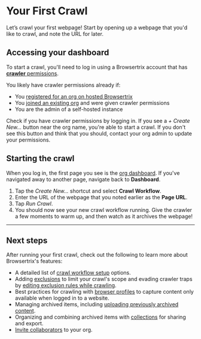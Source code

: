 # Your First Crawl

Let’s crawl your first webpage! Start by opening up a webpage that you'd like to crawl, and note the URL for later.

## Accessing your dashboard

To start a crawl, you'll need to log in using a Browsertrix account that has [**crawler** permissions](./org-members.md#permission-levels).

You likely have crawler permissions already if:

- You [registered for an org on hosted Browsertrix](./signup.md)
- You [joined an existing org](./join.md) and were given crawler permissions
- You are the admin of a self-hosted instance

Check if you have crawler permissions by logging in. If you see a _+ Create New..._ button near the org name, you're able to start a crawl. If you don't see this button and think that you should, contact your org admin to update your permissions.

## Starting the crawl

When you log in, the first page you see is the [org dashboard](overview.md). If you've navigated away to another page, navigate back to **Dashboard**.

1. Tap the _Create New..._ shortcut and select **Crawl Workflow**.
2. Enter the URL of the webpage that you noted earlier as the **Page URL**.
3. Tap _Run Crawl_.
4. You should now see your new crawl workflow running. Give the crawler a few moments to warm up, and then watch as it archives the webpage!

---

## Next steps

After running your first crawl, check out the following to learn more about Browsertrix's features:

- A detailed list of [crawl workflow setup](workflow-setup.md) options.
- Adding [exclusions](workflow-setup.md#exclude-pages) to limit your crawl's scope and evading crawler traps by [editing exclusion rules while crawling](running-crawl.md#live-exclusion-editing).
- Best practices for crawling with [browser profiles](browser-profiles.md) to capture content only available when logged in to a website.
- Managing archived items, including [uploading previously archived content](archived-items.md#uploading-web-archives).
- Organizing and combining archived items with [collections](collection.md) for sharing and export.
- [Invite collaborators](org-members.md) to your org.
